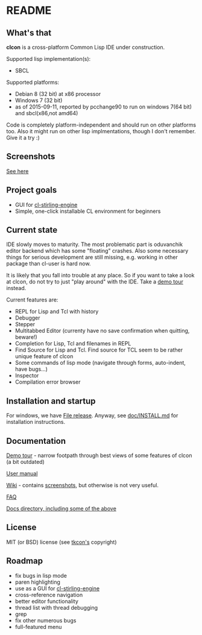 # README #

## What's that
**clcon** is a cross-platform Common Lisp IDE under construction.

Supported lisp implementation(s):

- SBCL

Supported platforms: 

- Debian 8 (32 bit) at x86 processor
- Windows 7 (32 bit)
- as of 2015-09-11, reported by pcchange90 to run on windows 7(64 bit) and sbcl(x86,not amd64)

Code is completely platform-independent and should run on other platforms too. Also it might run on other lisp implmentations, though I don't remember. Give it a try :) 

## Screenshots
[See here](https://bitbucket.org/budden/clcon/wiki/Screenshots)

## Project goals
- GUI for [cl-stirling-engine](https://bitbucket.org/budden/cl-stirling-engine)
- Simple, one-click installable CL environment for beginners

## Current state
IDE slowly moves to maturity. The most problematic part is oduvanchik editor backend
which has some "floating" crashes. Also some necessary things for serious development
are still missing, e.g. working in other package than cl-user is hard now. 

It is likely that you fall into trouble at any place. 
So if you want to take a look at clcon, do not try to just "play around" 
with the IDE. Take a [demo tour](doc/demo-tour.md) instead.

Current features are: 

- REPL for Lisp and Tcl with history
- Debugger 
- Stepper
- Multitabbed Editor (currenty have no save confirmation when quitting, beware!)
- Completion for Lisp, Tcl and filenames in REPL
- Find Source for Lisp and Tcl. Find source for TCL seem to be rather unique feature of clcon
- Some commands of lisp mode (navigate through forms, auto-indent, have bugs...)
- Inspector
- Compilation error browser

## Installation and startup
For windows, we have [File release](https://bitbucket.org/budden/clcon/downloads/clcon-0.2.4.zip). 
Anyway, see [doc/INSTALL.md](https://bitbucket.org/budden/clcon/src/default/doc/INSTALL.md) for installation instructions. 

## Documentation

[Demo tour](doc/demo-tour.md) - narrow footpath through best views of some features of clcon (a bit outdated)

[User manual](https://bitbucket.org/budden/clcon/src/default/doc/user-manual.md)

[Wiki](https://bitbucket.org/budden/clcon/wiki/) - contains [screenshots](https://bitbucket.org/budden/clcon/wiki/Screenshots), but otherwise is not very useful.  

[FAQ](https://bitbucket.org/budden/clcon/src/default/doc/FAQ.md)

[Docs directory, including some of the above](https://bitbucket.org/budden/clcon/src/default/doc/)

## License
MIT (or BSD) license (see [tkcon's](http://tkcon.sourceforge.net/) copyright)

## Roadmap
- fix bugs in lisp mode 
- paren highlighting
- use as a GUI for [cl-stirling-engine](https://bitbucket.org/budden/cl-stirling-engine)
- cross-reference navigation
- better editor functionality
- thread list with thread debugging
- grep
- fix other numerous bugs
- full-featured menu